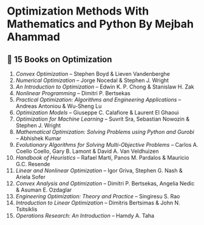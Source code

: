 # Optimization Methods With Mathematics and Python By Mejbah Ahammad

## 📌 **15 Books on Optimization**
1. *Convex Optimization* – Stephen Boyd & Lieven Vandenberghe
2. *Numerical Optimization* – Jorge Nocedal & Stephen J. Wright
3. *An Introduction to Optimization* – Edwin K. P. Chong & Stanislaw H. Zak
4. *Nonlinear Programming* – Dimitri P. Bertsekas
5. *Practical Optimization: Algorithms and Engineering Applications* – Andreas Antoniou & Wu-Sheng Lu
6. *Optimization Models* – Giuseppe C. Calafiore & Laurent El Ghaoui
7. *Optimization for Machine Learning* – Suvrit Sra, Sebastian Nowozin & Stephen J. Wright
8. *Mathematical Optimization: Solving Problems using Python and Gurobi* – Abhishek Kumar
9. *Evolutionary Algorithms for Solving Multi-Objective Problems* – Carlos A. Coello Coello, Gary B. Lamont & David A. Van Veldhuizen
10. *Handbook of Heuristics* – Rafael Martí, Panos M. Pardalos & Mauricio G.C. Resende
11. *Linear and Nonlinear Optimization* – Igor Griva, Stephen G. Nash & Ariela Sofer
12. *Convex Analysis and Optimization* – Dimitri P. Bertsekas, Angelia Nedic & Asuman E. Ozdaglar
13. *Engineering Optimization: Theory and Practice* – Singiresu S. Rao
14. *Introduction to Linear Optimization* – Dimitris Bertsimas & John N. Tsitsiklis
15. *Operations Research: An Introduction* – Hamdy A. Taha
